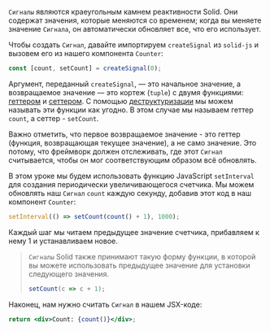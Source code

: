 `Сигналы` являются краеугольным камнем реактивности Solid. Они содержат значения, которые меняются со временем; когда вы меняете значение `Сигнала`, он автоматически обновляет все, что его использует.

Чтобы создать `Сигнал`, давайте импортируем `createSignal` из `solid-js` и вызовем его из нашего компонента `Counter`:

```jsx
const [count, setCount] = createSignal(0);
```

Аргумент, переданный `createSignal`, — это начальное значение, а возвращаемое значение — это кортеж (`tuple`) с двумя функциями: [геттером](https://developer.mozilla.org/ru/docs/Web/JavaScript/Reference/Functions/get) и [сеттером](https://developer.mozilla.org/ru/docs/Web/JavaScript/Reference/Functions/set). С помощью [деструктуризации](https://developer.mozilla.org/ru/docs/Web/JavaScript/Reference/Operators/Destructuring_assignment) мы можем называть эти функции как угодно. В этом случае мы называем геттер `count`, а сеттер - `setCount`.

Важно отметить, что первое возвращаемое значение - это геттер (функция, возвращающая текущее значение), а не само значение. Это потому, что фреймворк должен отслеживать, где этот `Сигнал` считывается, чтобы он мог соответствующим образом всё обновлять.

В этом уроке мы будем использовать функцию JavaScript `setInterval` для создания периодически увеличивающегося счетчика. Мы можем обновлять наш `Сигнал` `count` каждую секунду, добавив этот код в наш компонент `Counter`:

```jsx
setInterval(() => setCount(count() + 1), 1000);
```

Каждый шаг мы читаем предыдущее значение счетчика, прибавляем к нему 1 и устанавливаем новое.

> `Сигналы` Solid также принимают такую форму функции, в которой вы можете использовать предыдущее значение для установки следующего значения.
>
> ```jsx
> setCount(c => c + 1);
> ```

Наконец, нам нужно считать `Сигнал` в нашем JSX-коде:

```jsx
return <div>Count: {count()}</div>;
```
